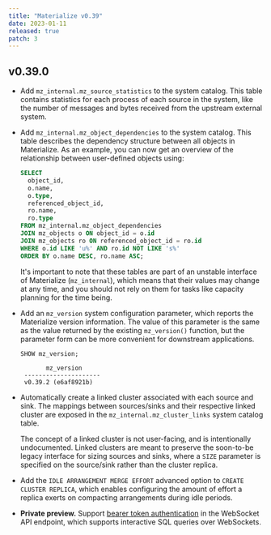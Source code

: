 ```yaml
---
title: "Materialize v0.39"
date: 2023-01-11
released: true
patch: 3
---
```


## v0.39.0

* Add `mz_internal.mz_source_statistics` to the system catalog. This table
  contains statistics for each process of each source in the system, like the
  number of messages and bytes received from the upstream external system.

* Add `mz_internal.mz_object_dependencies` to the system catalog. This table
  describes the dependency structure between all objects in Materialize. As an
  example, you can now get an overview of the relationship between user-defined
  objects using:

  ```sql
  SELECT
    object_id,
	o.name,
	o.type,
	referenced_object_id,
	ro.name,
	ro.type
  FROM mz_internal.mz_object_dependencies
  JOIN mz_objects o ON object_id = o.id
  JOIN mz_objects ro ON referenced_object_id = ro.id
  WHERE o.id LIKE 'u%' AND ro.id NOT LIKE 's%'
  ORDER BY o.name DESC, ro.name ASC;
  ```

  It's important to note that these tables are part of an unstable interface of
  Materialize (`mz_internal`), which means that their values may change at any
  time, and you should not rely on them for tasks like capacity planning for
  the time being.

* Add an `mz_version` system configuration parameter, which reports the
  Materialize version information. The value of this parameter is the same as
  the value returned by the existing `mz_version()` function, but the parameter
  form can be more convenient for downstream applications.

  ```sql
  SHOW mz_version;
  ```

  ```nofmt
         mz_version
   ---------------------
   v0.39.2 (e6af8921b)
  ```

* Automatically create a linked cluster associated with each source and sink.
  The mappings between sources/sinks and their respective linked cluster are
  exposed in the `mz_internal.mz_cluster_links` system catalog table.

  The concept of a linked cluster is not user-facing, and is intentionally
  undocumented. Linked clusters are meant to preserve the soon-to-be legacy
  interface for sizing sources and sinks, where a `SIZE` parameter is specified
  on the source/sink rather than the cluster replica.

* Add the `IDLE ARRANGEMENT MERGE EFFORT` advanced option to `CREATE CLUSTER
  REPLICA`, which enables configuring the amount of effort a replica exerts on
  compacting arrangements during idle periods.

* **Private preview.** Support [bearer token authentication](/integrations/websocket-api/#endpoint)
  in the WebSocket API endpoint, which supports interactive SQL queries over WebSockets.
